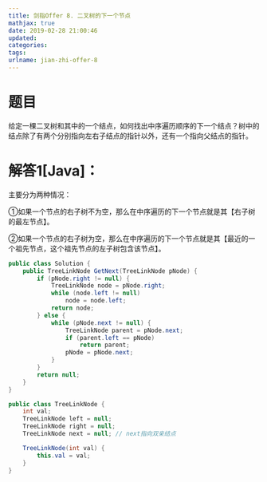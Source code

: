 ```yaml
---
title: 剑指Offer 8. 二叉树的下一个节点
mathjax: true
date: 2019-02-28 21:00:46
updated:
categories:
tags:
urlname: jian-zhi-offer-8
---
```


# 题目

给定一棵二叉树和其中的一个结点，如何找出中序遍历顺序的下一个结点？树中的结点除了有两个分别指向左右子结点的指针以外，还有一个指向父结点的指针。

<!-- more -->

# 解答1[Java]：

主要分为两种情况：

①如果一个节点的右子树不为空，那么在中序遍历的下一个节点就是其【右子树的最左节点】。

②如果一个节点的右子树为空，那么在中序遍历的下一个节点就是其【最近的一个祖先节点，这个祖先节点的左子树包含该节点】。

```java
public class Solution {
    public TreeLinkNode GetNext(TreeLinkNode pNode) {
        if (pNode.right != null) {
            TreeLinkNode node = pNode.right;
            while (node.left != null)
                node = node.left;
            return node;
        } else {
            while (pNode.next != null) {
                TreeLinkNode parent = pNode.next;
                if (parent.left == pNode)
                    return parent;
                pNode = pNode.next;
            }
        }
        return null;
    }
}

public class TreeLinkNode {
    int val;
    TreeLinkNode left = null;
    TreeLinkNode right = null;
    TreeLinkNode next = null; // next指向双亲结点

    TreeLinkNode(int val) {
        this.val = val;
    }
}
```

